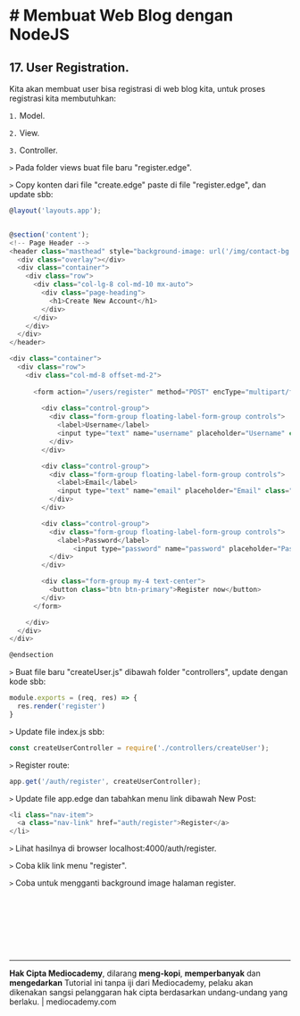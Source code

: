 # # Membuat Web Blog dengan NodeJS



## 17. User Registration.



Kita akan membuat user bisa registrasi di web blog kita, untuk proses registrasi kita membutuhkan:

```1.``` Model.

```2.``` View.

```3.``` Controller.



```>``` Pada folder views buat file baru "register.edge". 

```>``` Copy konten dari file "create.edge" paste di file "register.edge", dan update sbb:

```javascript
@layout('layouts.app');


@section('content');
<!-- Page Header -->
<header class="masthead" style="background-image: url('/img/contact-bg.jpg')">
  <div class="overlay"></div>
  <div class="container">
    <div class="row">
      <div class="col-lg-8 col-md-10 mx-auto">
        <div class="page-heading">
          <h1>Create New Account</h1>
        </div>
      </div>
    </div>
  </div>
</header>

<div class="container">
  <div class="row">
    <div class="col-md-8 offset-md-2">
      
      <form action="/users/register" method="POST" encType="multipart/form-data">
        
        <div class="control-group">
          <div class="form-group floating-label-form-group controls">
            <label>Username</label>
            <input type="text" name="username" placeholder="Username" class="form-control">
          </div>
        </div>

        <div class="control-group">
          <div class="form-group floating-label-form-group controls">
            <label>Email</label>
            <input type="text" name="email" placeholder="Email" class="form-control">
          </div>
        </div>

        <div class="control-group">
          <div class="form-group floating-label-form-group controls">
            <label>Password</label>
            	<input type="password" name="password" placeholder="Password" class="form-control">
          </div>
        </div>

        <div class="form-group my-4 text-center">
          <button class="btn btn-primary">Register now</button>
        </div>
      </form>

    </div>
  </div>
</div>

@endsection
```

 

```>``` Buat file baru "createUser.js" dibawah folder "controllers", update dengan kode sbb:

```javascript
module.exports = (req, res) => {
  res.render('register')
}
```

  

```>``` Update file index.js sbb:

``` javascript
const createUserController = require('./controllers/createUser');
```

  ```>``` Register route:

``` javascript
app.get('/auth/register', createUserController);
```



```>``` Update file app.edge dan tabahkan menu link dibawah New Post:

```javascript
<li class="nav-item">
  <a class="nav-link" href="auth/register">Register</a>
</li>
```



```>``` Lihat hasilnya di browser localhost:4000/auth/register.

```>``` Coba klik link menu "register".

```>``` Coba untuk mengganti background image halaman register.



















<br>

<br>

<br>

<br>

<br>

<br>

<hr>

**Hak Cipta Mediocademy**, dilarang **meng-kopi**, **memperbanyak** dan **mengedarkan** Tutorial ini tanpa iji dari Mediocademy,  pelaku akan dikenakan sangsi pelanggaran hak cipta berdasarkan undang-undang yang berlaku. | mediocademy.com


